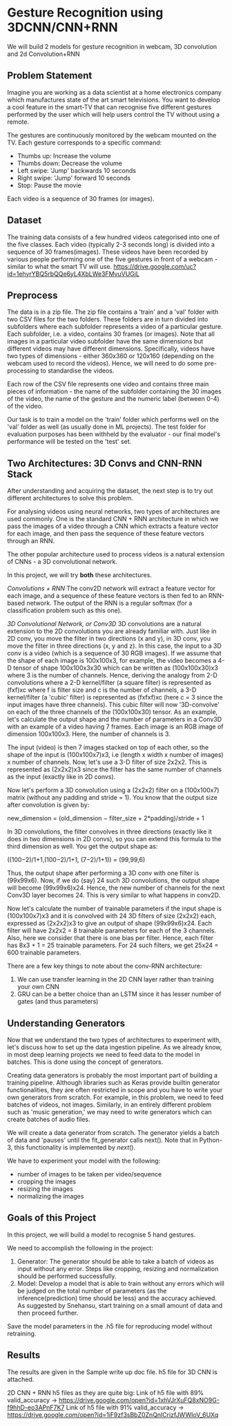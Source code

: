 # Gesture Recognition using 3DCNN/CNN+RNN
 We will build 2 models for gesture recognition in webcam, 3D convolution and 2d Convolution+RNN

## Problem Statement
Imagine you are working as a data scientist at a home electronics company which manufactures state of the art smart televisions. You want to develop a cool feature in the smart-TV that can recognise five different gestures performed by the user which will help users control the TV without using a remote.

The gestures are continuously monitored by the webcam mounted on the TV. Each gesture corresponds to a specific command:

* Thumbs up:  Increase the volume
* Thumbs down: Decrease the volume
* Left swipe: 'Jump' backwards 10 seconds
* Right swipe: 'Jump' forward 10 seconds  
* Stop: Pause the movie

Each video is a sequence of 30 frames (or images).

## Dataset
The training data consists of a few hundred videos categorised into one of the five classes. Each video (typically 2-3 seconds long) is divided into a sequence of 30 frames(images). These videos have been recorded by various people performing one of the five gestures in front of a webcam - similar to what the smart TV will use.
https://drive.google.com/uc?id=1ehyrYBQ5rbQQe6yL4XbLWe3FMvuVUGiL


## Preprocess
The data is in a zip file. The zip file contains a 'train' and a 'val' folder with two CSV files for the two folders. These folders are in turn divided into subfolders where each subfolder represents a video of a particular gesture. Each subfolder, i.e. a video, contains 30 frames (or images). Note that all images in a particular video subfolder have the same dimensions but different videos may have different dimensions. Specifically, videos have two types of dimensions - either 360x360 or 120x160 (depending on the webcam used to record the videos). Hence, we will need to do some pre-processing to standardise the videos.

Each row of the CSV file represents one video and contains three main pieces of information - the name of the subfolder containing the 30 images of the video, the name of the gesture and the numeric label (between 0-4) of the video.

Our task is to train a model on the 'train' folder which performs well on the 'val' folder as well (as usually done in ML projects). The test folder for evaluation purposes has been withheld by the evaluator - our final model's performance will be tested on the 'test' set.

## Two Architectures: 3D Convs and CNN-RNN Stack
After understanding and acquiring the dataset, the next step is to try out different architectures to solve this problem. 

For analysing videos using neural networks, two types of architectures are used commonly. One is the standard CNN + RNN architecture in which we pass the images of a video through a CNN which extracts a feature vector for each image, and then pass the sequence of these feature vectors through an RNN.

The other popular architecture used to process videos is a natural extension of CNNs - a 3D convolutional network.

In this project, we will try **both** these architectures.

*Convolutions + RNN*
The conv2D network will extract a feature vector for each image, and a sequence of these feature vectors is then fed to an RNN-based network. The output of the RNN is a regular softmax (for a classification problem such as this one).

*3D Convolutional Network, or Conv3D*
3D convolutions are a natural extension to the 2D convolutions you are already familiar with. Just like in 2D conv, you move the filter in two directions (x and y), in 3D conv, you move the filter in three directions (x, y and z). In this case, the input to a 3D conv is a video (which is a sequence of 30 RGB images). If we assume that the shape of each image is 100x100x3, for example, the video becomes a 4-D tensor of shape 100x100x3x30 which can be written as (100x100x30)x3 where 3 is the number of channels. Hence, deriving the analogy from 2-D convolutions where a 2-D kernel/filter (a square filter) is represented as (fxf)xc where f is filter size and c is the number of channels, a 3-D kernel/filter (a 'cubic' filter) is represented as (fxfxf)xc (here c = 3 since the input images have three channels). This cubic filter will now '3D-convolve' on each of the three channels of the (100x100x30) tensor.
As an example, let's calculate the output shape and the number of parameters in a Conv3D with an example of a video having 7 frames. Each image is an RGB image of dimension 100x100x3. Here, the number of channels is 3.

The input (video) is then 7 images stacked on top of each other, so the shape of the input is (100x100x7)x3, i.e (length x width x number of images) x number of channels. Now, let's use a 3-D filter of size 2x2x2. This is represented as (2x2x2)x3 since the filter has the same number of channels as the input (exactly like in 2D convs).

Now let's perform a 3D convolution using a (2x2x2) filter on a (100x100x7) matrix (without any padding and stride = 1). You know that the output size after convolution is given by: 

new_dimension = (old_dimension − filter_size + 2\*padding)/stride  + 1

In 3D convolutions, the filter convolves in three directions (exactly like it does in two dimensions in 2D convs), so you can extend this formula to the third dimension as well. You get the output shape as:

((100−2)/1+1,(100−2)/1+1, (7−2)/1+1)) = (99,99,6)

Thus, the output shape after performing a 3D conv with one filter is (99x99x6). Now, if we do (say) 24 such 3D convolutions, the output shape will become (99x99x6)x24. Hence, the new number of channels for the next Conv3D layer becomes 24. This is very similar to what happens in conv2D.

Now let's calculate the number of trainable parameters if the input shape is (100x100x7)x3 and it is convolved with 24 3D filters of size (2x2x2) each, expressed as (2x2x2)x3 to give an output of shape (99x99x6)x24. Each filter will have 2x2x2 = 8 trainable parameters for each of the 3 channels. Also, here we consider that there is one bias per filter. Hence, each filter has 8x3 + 1  = 25 trainable parameters. For 24 such filters, we get 25x24 = 600 trainable parameters.

There are a few key things to note about the conv-RNN architecture:

1. We can use transfer learning in the 2D CNN layer rather than training your own CNN 
2. GRU can be a better choice than an LSTM since it has lesser number of gates (and thus parameters)

## Understanding Generators
Now that we understand the two types of architectures to experiment with, let's discuss how to set up the data ingestion pipeline. As we already know, in most deep learning projects we need to feed data to the model in batches. This is done using the concept of generators. 

Creating data generators is probably the most important part of building a training pipeline. Although libraries such as Keras provide builtin generator functionalities, they are often restricted in scope and you have to write your own generators from scratch. For example, in this problem, we need to feed batches of videos, not images. Similarly, in an entirely different problem such as 'music generation,' we may need to write generators which can create batches of audio files. 

We will create a data generator from scratch.
The generator yields a batch of data and 'pauses' until the fit_generator calls next(). Note that in Python-3, this functionality is implemented by _next_(). 

We have to experiment your model with the following:
* number of images to be taken per video/sequence
* cropping the images
* resizing the images
* normalizing the images

## Goals of this Project
In this project, we will build a model to recognise 5 hand gestures.

We need to accomplish the following in the project:

1. Generator:  The generator should be able to take a batch of videos as input without any error. Steps like cropping, resizing and normalization should be performed successfully.
2. Model: Develop a model that is able to train without any errors which will be judged on the total number of parameters (as the inference(prediction) time should be less) and the accuracy achieved. As suggested by Snehansu, start training on a small amount of data and then proceed further.

Save the model parameters in the .h5 file for reproducing model without retraining.

## Results

The results are given in the Sample write up doc file.
h5 file for 3D CNN is attached.

2D CNN + RNN h5 files as they are quite big:
Link of h5 file with 89% valid_accuracy -> 
https://drive.google.com/open?id=1xhVJrXuFQ8xNO9G-f9hhD-eo3APnF7K7 
Link of h5 file with 91% valid_accuracy ->
https://drive.google.com/open?id=1iF9zf3sBbZ0ZnQnlCrizfJWWIoV_6UXq 

